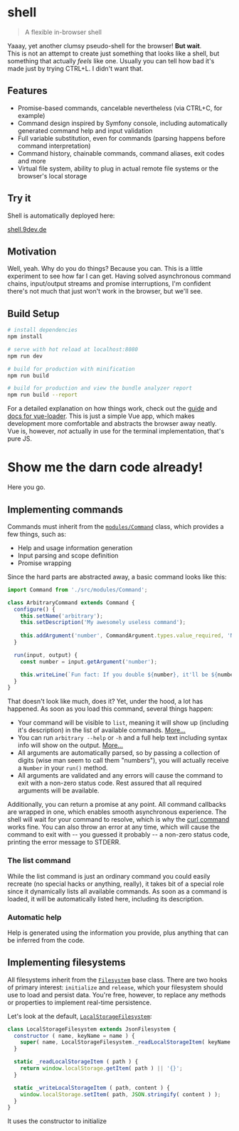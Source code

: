 # shell

> A flexible in-browser shell

Yaaay, yet another clumsy pseudo-shell for the browser! **But wait**.  
This is not an attempt to create just something that looks like a shell, but something that actually *feels* like one.
Usually you can tell how bad it's made just by trying CTRL+L. I didn't want that.

## Features
 - Promise-based commands, cancelable nevertheless (via CTRL+C, for example)
 - Command design inspired by Symfony console, including automatically generated command help and input validation
 - Full variable substitution, even for commands (parsing happens before command interpretation)
 - Command history, chainable commands, command aliases, exit codes and more
 - Virtual file system, ability to plug in actual remote file systems or the browser's local storage

## Try it
Shell is automatically deployed here:

[shell.9dev.de](https://shell.9dev.de)


## Motivation
Well, yeah. Why do you do things? Because you can. This is a little experiment to see how far I can get. Having solved
asynchronous command chains, input/output streams and promise interruptions, I'm confident there's not much that just
won't work in the browser, but we'll see.

## Build Setup

``` bash
# install dependencies
npm install

# serve with hot reload at localhost:8080
npm run dev

# build for production with minification
npm run build

# build for production and view the bundle analyzer report
npm run build --report
```

For a detailed explanation on how things work, check out the [guide](http://vuejs-templates.github.io/webpack/) and 
[docs for vue-loader](http://vuejs.github.io/vue-loader). This is just a simple Vue app, which makes development more
comfortable and abstracts the browser away neatly.  
Vue is, however, *not* actually in use for the terminal implementation, that's pure JS.

# Show me the darn code already!
Here you go.

## Implementing commands
Commands must inherit from the [`modules/Command`](./src/modules/Command.js) class, which provides a few things, 
such as:

 - Help and usage information generation
 - Input parsing and scope definition
 - Promise wrapping

Since the hard parts are abstracted away, a basic command looks like this:

````javascript
import Command from './src/modules/Command';

class ArbitraryCommand extends Command {
  configure() {
    this.setName('arbitrary');
    this.setDescription('My awesomely useless command');
    
    this.addArgument('number', CommandArgument.types.value_required, 'Number to double');
  }

  run(input, output) {
    const number = input.getArgument('number');

    this.writeLine(`Fun fact: If you double ${number}, it'll be ${number * 2}!`);
  }
}
````

That doesn't look like much, does it? Yet, under the hood, a lot has happened. As soon as you load this command, several
things happen:
 - Your command will be visible to `list`, meaning it will show up (including it's description) in the list of available
   commands. [More...](#the-list-command)
 - You can run `arbitrary --help` or `-h` and a full help text including syntax info will show on the output.
   [More...](#automatic-help)
 - All arguments are automatically parsed, so by passing a collection of digits (wise man seem to call them "numbers"),
   you will actually receive a `Number` in your `run()` method.
 - All arguments are validated and any errors will cause the command to exit with a non-zero status code. Rest assured
   that all required arguments will be available.

Additionally, you can return a promise at any point. All command callbacks are wrapped in one, which enables smooth
asynchronous experience. The shell will wait for your command to resolve, which is why the
[curl command](./src/modules/Commands/CurlCommand.js) works fine. You can also throw an error at any time, which will
cause the command to exit with -- you guessed it probably -- a non-zero status code, printing the error message to
STDERR.


### The list command
While the list command is just an ordinary command you could easily recreate (no special hacks or anything, really), it
takes bit of a special role since it dynamically lists all available commands. As soon as a command is loaded, it will
be automatically listed here, including its description.

### Automatic help
Help is generated using the information you provide, plus anything that can be inferred from the code.

## Implementing filesystems

All filesystems inherit from the [`Filesystem`](./src/Filesystem.js) base class. There are two hooks of primary
interest: `initialize` and `release`, which your filesystem should use to load and persist data. You're free, however,
to replace any methods or properties to implement real-time persistence.

Let's look at the default, [`LocalStorageFilesystem`](./src/modules/Filesystem/LocalStorageFilesystem.js):

```js
class LocalStorageFilesystem extends JsonFilesystem {
  constructor ( name, keyName = name ) {
    super( name, LocalStorageFilesystem._readLocalStorageItem( keyName ) );
  }

  static _readLocalStorageItem ( path ) {
    return window.localStorage.getItem( path ) || '{}';
  }

  static _writeLocalStorageItem ( path, content ) {
    window.localStorage.setItem( path, JSON.stringify( content ) );
  }
}
```

It uses the constructor to initialize
